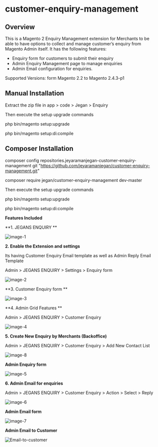 # customer-enquiry-management

## Overview

This is a Magento 2 Enquiry Management extension for Merchants to be able to have options to collect and manage customer’s enquiry from Magento Admin itself. It has the following features:

-	Enquiry form for customers to submit their enquiry
-	Admin Enquiry Management page to manage enquiries
-	Admin Email configuration for enquiries.

Supported Versions: form Magento 2.2 to Magento 2.4.3-p1

## Manual Installation

Extract the zip file in app > code > Jegan > Enquiry  

Then execute the setup upgrade commands

php bin/magento setup:upgrade

php bin/magento setup:di:compile

## Composer Installation

composer config repositories.jeyaramanjegan-customer-enquiry-management git "https://github.com/jeyaramanjegan/customer-enquiry-management.git"

composer require jegan/customer-enquiry-management dev-master

Then execute the setup upgrade commands

php bin/magento setup:upgrade

php bin/magento setup:di:compile

**Features Included**

**1. JEGANS ENQUIRY **

![image-1](https://user-images.githubusercontent.com/48308523/163392588-b5e0b0e9-adb7-4b4d-8678-bb8ed13a3145.png)

**2. Enable the Extension and settings**

Its having Customer Enquiry Email template as well as Admin Reply Email Template

Admin > JEGANS ENQUIRY > Settings > Enquiry form

![image-2](https://user-images.githubusercontent.com/48308523/163393086-624bdc59-926e-442e-9728-c83a20dd0a51.png)

**3. Customer Enquiry form **

![image-3](https://user-images.githubusercontent.com/48308523/163393302-526bafcf-5ac3-4619-8aed-75ef7a67cd3a.png)

**4. Admin Grid Features **

Admin > JEGANS ENQUIRY > Customer Enquiry

![image-4](https://user-images.githubusercontent.com/48308523/163393496-b937c25e-197b-4c85-a2c0-acef0c20f4bc.png)

**5. Create New Enquiry by Merchants (Backoffice)**

Admin > JEGANS ENQUIRY > Customer Enquiry > Add New Contact List

![image-8](https://user-images.githubusercontent.com/48308523/163394064-37b09cb9-8509-42bc-8bcf-c0ebf359cf32.png)

**Admin Enquiry form**

![image-5](https://user-images.githubusercontent.com/48308523/163394100-57310464-7610-408d-aee7-f63dd45869cd.png)

**6. Admin Email for enquiries**

Admin > JEGANS ENQUIRY > Customer Enquiry > Action > Select > Reply

![image-6](https://user-images.githubusercontent.com/48308523/163394344-d54a6687-a1f7-4ce2-9363-8f4ff6b2ef8b.png)

**Admin Email form**

![image-7](https://user-images.githubusercontent.com/48308523/163394541-d2f3e7f9-b0f6-4aab-a25f-9cf987de51d1.png)

**Admin Email to Customer**

![Email-to-customer](https://user-images.githubusercontent.com/48308523/165077271-53b4ec09-7fb5-4cc0-8169-535896e682a9.png)



